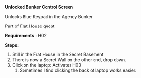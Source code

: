 **Unlocked Bunker Control Screen**

Unlocks Blue Keypad in the Agency Bunker

Part of [Frat House](#_otewdg4s17fo) quest

**Requirements** : H02

**Steps:**

1. Still in the Frat House in the Secret Basement
2. There is now a Secret Wall on the other end, drop down.
3. Click on the laptop: Activates H03
	1. Sometimes I find clicking the back of laptop works easier.
